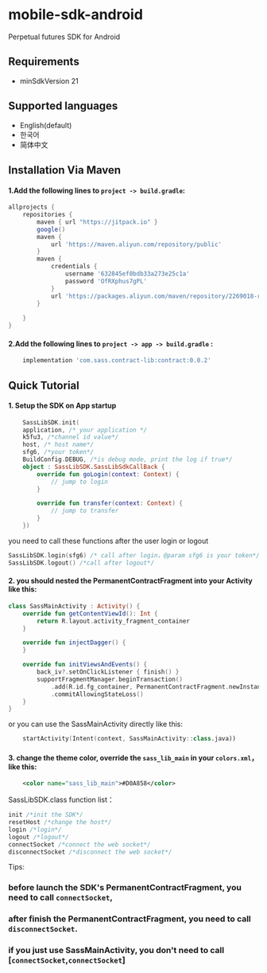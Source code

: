 # mobile-sdk-android
Perpetual futures SDK for Android

## Requirements
+ minSdkVersion 21
## Supported languages
+ English(default)
+ 한국어
+ 简体中文

## Installation Via Maven
#### 1.Add the following lines to `project -> build.gradle`:
```gradle
allprojects {
    repositories {
        maven { url "https://jitpack.io" }
        google()
        maven {
            url 'https://maven.aliyun.com/repository/public'
        }
        maven {
            credentials {
                username '632845ef0bdb33a273e25c1a'
                password 'OfRXphus7gPL'
            }
            url 'https://packages.aliyun.com/maven/repository/2269018-release-hMOQ2q/'
        }
       
    }
}
```

#### 2.Add the following lines to `project -> app -> build.gradle` :
```gradle
    implementation 'com.sass.contract-lib:contract:0.0.2'
```

## Quick Tutorial
#### 1. Setup the SDK on App startup
```kotlin
    SassLibSDK.init(
    application, /* your application */
    k5fu3, /*channel id value*/
    host, /* host name*/
    sfg6, /*your token*/
    BuildConfig.DEBUG, /*is debug mode, print the log if true*/
    object : SassLibSDK.SassLibSdkCallBack {
        override fun goLogin(context: Context) {
            // jump to login
        }

        override fun transfer(context: Context) {
            // jump to transfer
        }
    })
```
you need to call these functions after the user login or logout
```kotlin
SassLibSDK.login(sfg6) /* call after login，@param sfg6 is your token*/
SassLibSDK.logout() /*call after logout*/
```
#### 2. you should nested the PermanentContractFragment into your Activity like this:
```kotlin
class SassMainActivity : Activity() {
    override fun getContentViewId(): Int {
        return R.layout.activity_fragment_container
    }

    override fun injectDagger() {
    }

    override fun initViewsAndEvents() {
        back_iv?.setOnClickListener { finish() }
        supportFragmentManager.beginTransaction()
            .add(R.id.fg_container, PermanentContractFragment.newInstance())
            .commitAllowingStateLoss()
    }
}
```
or you can use the SassMainActivity directly like this:
```kotlin
    startActivity(Intent(context, SassMainActivity::class.java))
```
#### 3. change the theme color, override the `sass_lib_main` in your `colors.xml`，like this:
```xml
    <color name="sass_lib_main">#D0A858</color>
```

SassLibSDK.class function list：
```kotlin
init /*init the SDK*/
resetHost /*change the host*/
login /*login*/
logout /*logout*/
connectSocket /*connect the web socket*/
disconnectSocket /*disconnect the web socket*/
```

Tips:
### before launch the SDK's PermanentContractFragment, you need to call `connectSocket`,
### after finish the PermanentContractFragment, you need to call `disconnectSocket`.
### if you just use SassMainActivity, you don't need to call [`connectSocket`,`connectSocket`]



